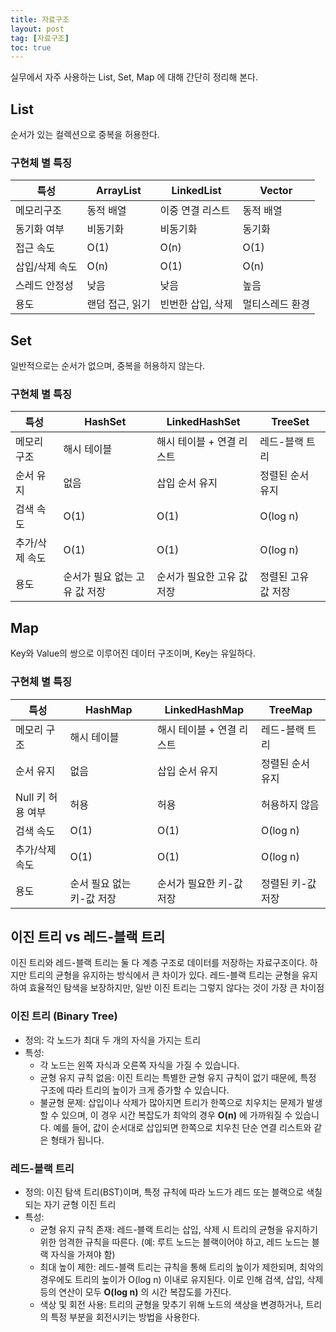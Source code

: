 ```yaml
---
title: 자료구조
layout: post
tag: [자료구조]
toc: true
---
```


실무에서 자주 사용하는 List, Set, Map 에 대해 간단히 정리해 본다.

## List

순서가 있는 컬렉션으로 중복을 허용한다.

### 구현체 별 특징	

|특성|ArrayList|LinkedList|Vector|
|---|---|---|---|
|메모리구조|동적 배열|이중 연결 리스트|동적 배열|
|동기화 여부|비동기화|비동기화|동기화|
|접근 속도|O(1)|O(n)|O(1)|
|삽입/삭제 속도|O(n)|O(1)|O(n)|
|스레드 안정성|낮음|낮음|높음|
|용도|랜덤 접근, 읽기|빈번한 삽입, 삭제|멀티스레드 환경|

## Set

일반적으로는 순서가 없으며, 중복을 허용하지 않는다.

### 구현체 별 특징	

| 특성| HashSet| LinkedHashSet| TreeSet|
|-|-|-|-|
| 메모리 구조| 해시 테이블| 해시 테이블 + 연결 리스트 | 레드-블랙 트리|
| 순서 유지| 없음| 삽입 순서 유지| 정렬된 순서 유지|
| 검색 속도| O(1)| O(1)| O(log n)|
| 추가/삭제 속도| O(1)| O(1)| O(log n)|
| 용도| 순서가 필요 없는 고유 값 저장 | 순서가 필요한 고유 값 저장 | 정렬된 고유 값 저장 |


## Map

Key와 Value의 쌍으로 이루어진 데이터 구조이며, Key는 유일하다.

### 구현체 별 특징	

| 특성| HashMap| LinkedHashMap| TreeMap|
|-|-|-|-|
| 메모리 구조| 해시 테이블| 해시 테이블 + 연결 리스트 | 레드-블랙 트리|
| 순서 유지| 없음| 삽입 순서 유지| 정렬된 순서 유지|
| Null 키 허용 여부| 허용| 허용| 허용하지 않음|
| 검색 속도| O(1)| O(1)| O(log n)|
| 추가/삭제 속도| O(1)| O(1)| O(log n)|
| 용도| 순서 필요 없는 키-값 저장 | 순서가 필요한 키-값 저장 | 정렬된 키-값 저장 |


## 이진 트리 vs 레드-블랙 트리
이진 트리와 레드-블랙 트리는 둘 다 계층 구조로 데이터를 저장하는 자료구조이다. 하지만 트리의 균형을 유지하는 방식에서 큰 차이가 있다. 레드-블랙 트리는 균형을 유지하여 효율적인 탐색을 보장하지만, 일반 이진 트리는 그렇지 않다는 것이 가장 큰 차이점


### 이진 트리 (Binary Tree)
- 정의: 각 노드가 최대 두 개의 자식을 가지는 트리
- 특성:	
	- 각 노드는 왼쪽 자식과 오른쪽 자식을 가질 수 있습니다.	
	- 균형 유지 규칙 없음: 이진 트리는 특별한 균형 유지 규칙이 없기 때문에, 특정 구조에 따라 트리의 높이가 크게 증가할 수 있습니다.
	- 불균형 문제: 삽입이나 삭제가 많아지면 트리가 한쪽으로 치우치는 문제가 발생할 수 있으며, 이 경우 시간 복잡도가 최악의 경우 **O(n)** 에 가까워질 수 있습니다. 예를 들어, 값이 순서대로 삽입되면 한쪽으로 치우친 단순 연결 리스트와 같은 형태가 됩니다.

### 레드-블랙 트리
- 정의: 이진 탐색 트리(BST)이며, 특정 규칙에 따라 노드가 레드 또는 블랙으로 색칠되는 자기 균형 이진 트리
- 특성:	
	- 균형 유지 규칙 존재: 레드-블랙 트리는 삽입, 삭제 시 트리의 균형을 유지하기 위한 엄격한 규칙을 따른다. (예: 루트 노드는 블랙이어야 하고, 레드 노드는 블랙 자식을 가져야 함)
	- 최대 높이 제한: 레드-블랙 트리는 규칙을 통해 트리의 높이가 제한되며, 최악의 경우에도 트리의 높이가 O(log n) 이내로 유지된다. 이로 인해 검색, 삽입, 삭제 등의 연산이 모두 **O(log n)** 의 시간 복잡도를 가진다.
	- 색상 및 회전 사용: 트리의 균형을 맞추기 위해 노드의 색상을 변경하거나, 트리의 특정 부분을 회전시키는 방법을 사용한다.